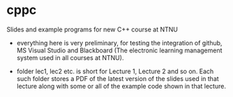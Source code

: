 # cppc
Slides and example programs for new C++ course at NTNU

- everything here is very preliminary, for testing the integration of github, MS Visual Studio and 
Blackboard (The electronic learning management system used in all courses at NTNU).

- folder lec1, lec2 etc. is short for Lecture 1, Lecture 2 and so on. Each such folder stores a PDF of the latest 
version of the slides used in that lecture along with some or all of the example code shown in that lecture.


